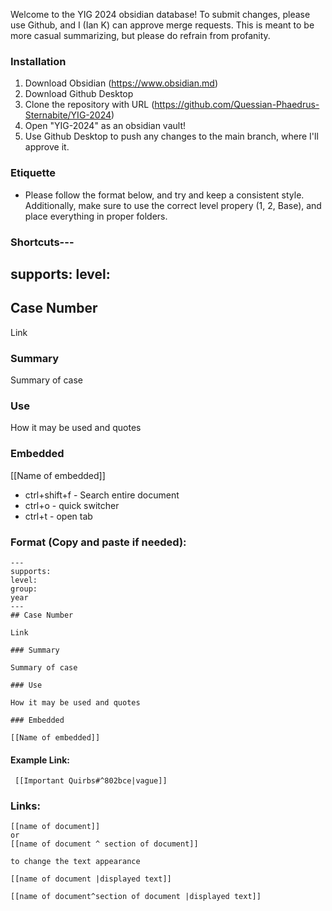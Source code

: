 Welcome to the YIG 2024 obsidian database! To submit changes, please use Github, and I (Ian K) can approve merge requests. This is meant to be more casual summarizing, but please do refrain from profanity.

### Installation
1. Download Obsidian (https://www.obsidian.md)
2. Download Github Desktop
3. Clone the repository with URL (https://github.com/Quessian-Phaedrus-Sternabite/YIG-2024)
4. Open "YIG-2024" as an obsidian vault!
5. Use Github Desktop to push any changes to the main branch, where I'll approve it.
### Etiquette 
* Please follow the format below, and try and keep a consistent style. Additionally, make sure to use the correct level propery (1, 2, Base), and place everything in proper folders.

### Shortcuts---
supports: 
level: 
---
## Case Number

Link

### Summary

Summary of case

### Use

How it may be used and quotes

### Embedded

[[Name of embedded]]
* ctrl+shift+f - Search entire document
* ctrl+o - quick switcher
* ctrl+t - open tab

### Format (Copy and paste if needed):

```
---
supports: 
level: 
group:
year
---
## Case Number

Link

### Summary

Summary of case

### Use

How it may be used and quotes

### Embedded

[[Name of embedded]]
```


#### Example Link:
```
 [[Important Quirbs#^802bce|vague]]
```
### Links:
```
[[name of document]]
or
[[name of document ^ section of document]]

to change the text appearance

[[name of document |displayed text]]

[[name of document^section of document |displayed text]]
```
